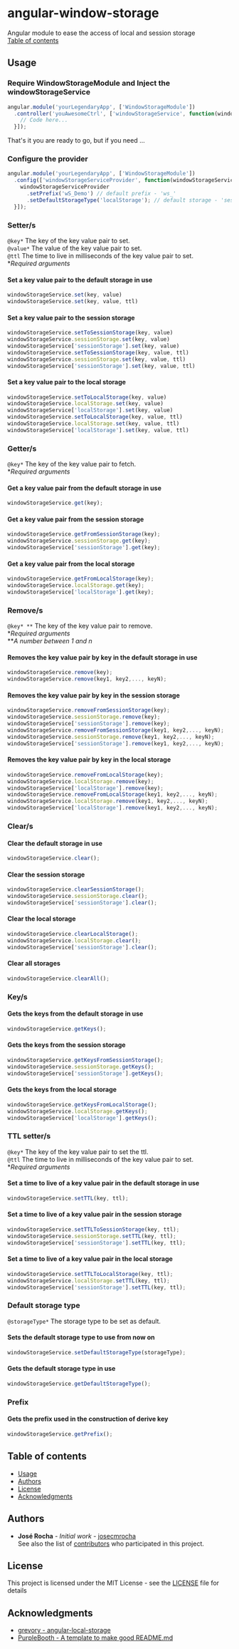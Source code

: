 # angular-window-storage
Angular module to ease the access of local and session storage<br/>
[Table of contents]("#Table-of-Contents")
## Usage
### Require WindowStorageModule and Inject the windowStorageService
```javascript
angular.module('yourLegendaryApp', ['WindowStorageModule'])
  .controller('youAwesomeCtrl', ['windowStorageService', function(windowStorageService){
    // Code here...
  }]);
```
That's it you are ready to go, but if you need ...
### Configure the provider
```javascript
angular.module('yourLegendaryApp', ['WindowStorageModule'])
  .config(['windowStorageServiceProvider', function(windowStorageServiceProvider){
    windowStorageServiceProvider
      .setPrefix('wS_Demo') // default prefix - 'ws_'
      .setDefaultStorageType('localStorage'); // default storage - 'sessionStorage'
  }]);
```
### Setter/s
`@key*` The key of the key value pair to set. <br/>
`@value*` The value of the key value pair to set. <br/>
`@ttl` The time to live in milliseconds of the key value pair to set. <br/>
**Required arguments*
#### Set a key value pair to the default storage in use
```javascript
windowStorageService.set(key, value)  
windowStorageService.set(key, value, ttl)
```
#### Set a key value pair to the session storage
```javascript
windowStorageService.setToSessionStorage(key, value) 
windowStorageService.sessionStorage.set(key, value) 
windowStorageService['sessionStorage'].set(key, value)
windowStorageService.setToSessionStorage(key, value, ttl) 
windowStorageService.sessionStorage.set(key, value, ttl) 
windowStorageService['sessionStorage'].set(key, value, ttl)
```
#### Set a key value pair to the local storage
```javascript
windowStorageService.setToLocalStorage(key, value) 
windowStorageService.localStorage.set(key, value) 
windowStorageService['localStorage'].set(key, value)
windowStorageService.setToLocalStorage(key, value, ttl) 
windowStorageService.localStorage.set(key, value, ttl) 
windowStorageService['localStorage'].set(key, value, ttl)
```
### Getter/s
`@key*` The key of the key value pair to fetch. <br/>
**Required arguments*
#### Get a key value pair from the default storage in use
```javascript
windowStorageService.get(key);
```
#### Get a key value pair from the session storage
```javascript
windowStorageService.getFromSessionStorage(key); 
windowStorageService.sessionStorage.get(key);
windowStorageService['sessionStorage'].get(key);
```
#### Get a key value pair from the local storage
```javascript
windowStorageService.getFromLocalStorage(key); 
windowStorageService.localStorage.get(key);
windowStorageService['localStorage'].get(key);
```
### Remove/s
`@key* **` The key of the key value pair to remove. <br/>
**Required arguments* <br/>
*\**A number between 1 and n*
#### Removes the key value pair by key in the default storage in use
```javascript
windowStorageService.remove(key); 
windowStorageService.remove(key1, key2,..., keyN);
```
#### Removes the key value pair by key in the session storage
```javascript
windowStorageService.removeFromSessionStorage(key);
windowStorageService.sessionStorage.remove(key);
windowStorageService['sessionStorage'].remove(key); 
windowStorageService.removeFromSessionStorage(key1, key2,..., keyN); 
windowStorageService.sessionStorage.remove(key1, key2,..., keyN); 
windowStorageService['sessionStorage'].remove(key1, key2,..., keyN);
```
#### Removes the key value pair by key in the local storage
```javascript
windowStorageService.removeFromLocalStorage(key); 
windowStorageService.localStorage.remove(key);
windowStorageService['localStorage'].remove(key);
windowStorageService.removeFromLocalStorage(key1, key2,..., keyN); 
windowStorageService.localStorage.remove(key1, key2,..., keyN);
windowStorageService['localStorage'].remove(key1, key2,..., keyN);
```
### Clear/s
#### Clear the default storage in use
```javascript
windowStorageService.clear(); 
```
#### Clear the session storage
```javascript
windowStorageService.clearSessionStorage();   
windowStorageService.sessionStorage.clear(); 
windowStorageService['sessionStorage'].clear();
```
#### Clear the local storage
```javascript
windowStorageService.clearLocalStorage(); 
windowStorageService.localStorage.clear(); 
windowStorageService['sessionStorage'].clear();
```
#### Clear all storages
```javascript
windowStorageService.clearAll(); 
```
### Key/s
#### Gets the keys from the default storage in use
```javascript
windowStorageService.getKeys();
```
#### Gets the keys from the session storage
```javascript
windowStorageService.getKeysFromSessionStorage();
windowStorageService.sessionStorage.getKeys();
windowStorageService['sessionStorage'].getKeys();
```
#### Gets the keys from the local storage
```javascript
windowStorageService.getKeysFromLocalStorage();
windowStorageService.localStorage.getKeys();
windowStorageService['localStorage'].getKeys();
```
### TTL setter/s
`@key*` The key of the key value pair to set the ttl. <br/>
`@ttl` The time to live in milliseconds of the key value pair to set. <br/>
**Required arguments*
#### Set a time to live of a key value pair in the default storage in use
```javascript
windowStorageService.setTTL(key, ttl);
```
#### Set a time to live of a key value pair in the session storage
```javascript
windowStorageService.setTTLToSessionStorage(key, ttl);
windowStorageService.sessionStorage.setTTL(key, ttl);
windowStorageService['sessionStorage'].setTTL(key, ttl);
```
#### Set a time to live of a key value pair in the local storage
```javascript
windowStorageService.setTTLToLocalStorage(key, ttl); 
windowStorageService.localStorage.setTTL(key, ttl);
windowStorageService['sessionStorage'].setTTL(key, ttl);
```
### Default storage type
`@storageType*` The storage type to be set as default. <br/>
#### Sets the default storage type to use from now on
```javascript
windowStorageService.setDefaultStorageType(storageType);   
```
#### Gets the default storage type in use
```javascript
windowStorageService.getDefaultStorageType();   
```
### Prefix
#### Gets the prefix used in the construction of derive key
```javascript
windowStorageService.getPrefix(); 
```
## Table of contents
- [Usage](#Usage)
- [Authors](#Authors)
- [License](#License)
- [Acknowledgments](#Acknowledgments)
## Authors
* **José Rocha** - *Initial work* - [josecmrocha](https://github.com/josecmrocha) <br/>
See also the list of [contributors](https://github.com/josecmrocha/angular-window-storage/contributors) who participated in this project.
## License
This project is licensed under the MIT License - see the [LICENSE](LICENSE) file for details
## Acknowledgments
* [grevory - angular-local-storage](https://github.com/grevory/angular-local-storage)
* [PurpleBooth - A template to make good README.md](https://gist.github.com/PurpleBooth/109311bb0361f32d87a2)
